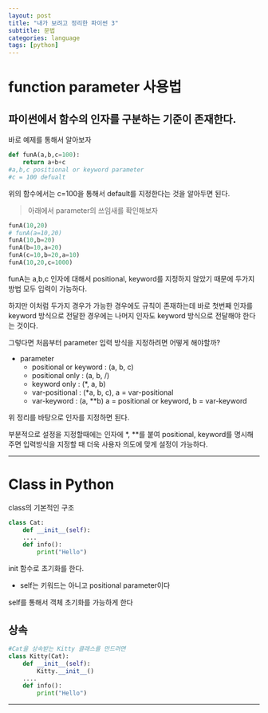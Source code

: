 ```yaml
---
layout: post
title: "내가 보려고 정리한 파이썬 3"
subtitle: 문법
categories: language
tags: [python]
---
```

# function parameter 사용법
파이썬에서 함수의 인자를 구분하는 기준이 존재한다.
---

바로 예제를 통해서 알아보자
```python
def funA(a,b,c=100):
    return a+b+c
#a,b,c positional or keyword parameter
#c = 100 defualt
```
위의 함수에서는 c=100을 통해서 default를 지정한다는 것을 알아두면 된다.

>아래에서 parameter의 쓰임새를 확인해보자
```python
funA(10,20)
# funA(a=10,20)
funA(10,b=20)
funA(b=10,a=20)
funA(c=10,b=20,a=10)
funA(10,20,c=1000)
```
funA는 a,b,c 인자에 대해서 positional, keyword를 지정하지 않았기 때문에 두가지 방법 모두 입력이 가능하다.

하지만 이처럼 두가지 경우가 가능한 경우에도 규칙이 존재하는데 바로
첫번째 인자를 keyword 방식으로 전달한 경우에는 나머지 인자도 keyword 방식으로 전달해야 한다는 것이다.

그렇다면 처음부터 parameter 입력 방식을 지정하려면 어떻게 해야할까?
- parameter
    - positional or keyword : (a, b, c)
    - positional only : (a, b, /)
    - keyword only : (\*, a, b)
    - var-positional : (\*a, b, c), a = var-positional
    - var-keyword : (a, \*\*b) a = positional or keyword, b = var-keyword

위 정리를 바탕으로 인자를 지정하면 된다.

부분적으로 설정을 지정할때에는 인자에 *, **를 붙여 positional, keyword를 명시해주면 입력방식을 지정할 때 더욱 사용자 의도에 맞게 설정이 가능하다.

 ---
# Class in Python

class의 기본적인 구조
```python
class Cat:
    def __init__(self):
    ....
    def info():
        print("Hello")
```
init 함수로 초기화를 한다.
- self는 키워드는 아니고 positional parameter이다

self를 통해서 객체 초기화를 가능하게 한다

## 상속
```python
#Cat을 상속받는 Kitty 클래스를 만드려면
class Kitty(Cat):
    def __init__(self):
        Kitty.__init__()
    ....
    def info():
        print("Hello")
```
 ---
 